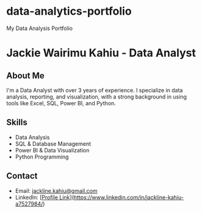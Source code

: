 # data-analytics-portfolio
My Data Analysis Portfolio
# Jackie Wairimu Kahiu - Data Analyst

## About Me
I'm a Data Analyst with over 3 years of experience. I specialize in data analysis, reporting, and visualization, with a strong background in using tools like Excel, SQL, Power BI, and Python.

## Skills
- Data Analysis
- SQL & Database Management
- Power BI & Data Visualization
- Python Programming

## Contact
- Email: jackline.kahiu@gmail.com
- LinkedIn: [[Profile Link](https://www.linkedin.com/in/jackline-wairimu-kahiu)](https://www.linkedin.com/in/jackline-kahiu-a7527984/)
